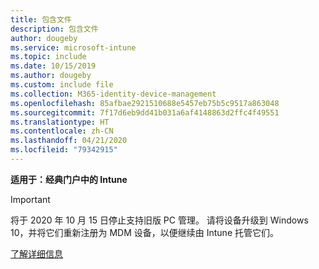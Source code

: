 ```yaml
---
title: 包含文件
description: 包含文件
author: dougeby
ms.service: microsoft-intune
ms.topic: include
ms.date: 10/15/2019
ms.author: dougeby
ms.custom: include file
ms.collection: M365-identity-device-management
ms.openlocfilehash: 85afbae2921510688e5457eb75b5c9517a863048
ms.sourcegitcommit: 7f17d6eb9dd41b031a6af4148863d2ffc4f49551
ms.translationtype: HT
ms.contentlocale: zh-CN
ms.lasthandoff: 04/21/2020
ms.locfileid: "79342915"
---
```

**适用于：经典门户中的 Intune**

> [!Important]
> 将于 2020 年 10 月 15 日停止支持旧版 PC 管理。 请将设备升级到 Windows 10，并将它们重新注册为 MDM 设备，以便继续由 Intune 托管它们。
>
> [了解详细信息](https://go.microsoft.com/fwlink/?linkid=2107122)
